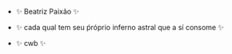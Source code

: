 
- ✨ Beatriz Paixão ✨

- ✨ cada qual tem seu ṕróprio inferno astral que a sí consome ✨

- ✨ cwb ✨


